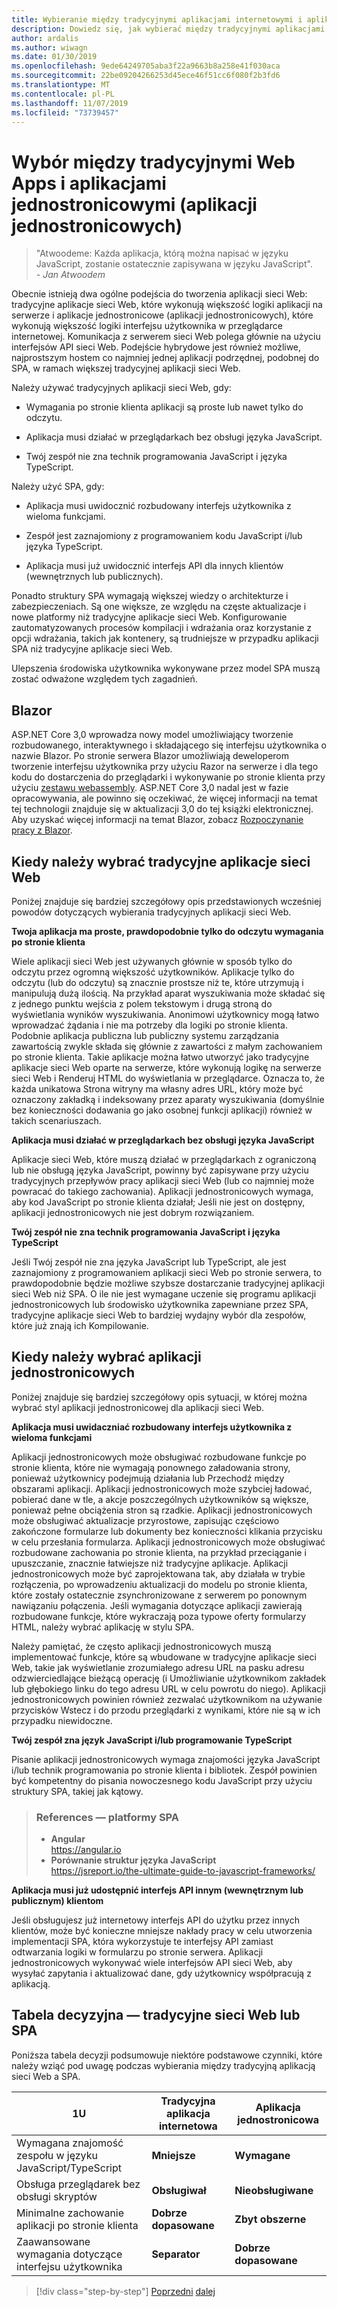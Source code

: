 ```yaml
---
title: Wybieranie między tradycyjnymi aplikacjami internetowymi i aplikacjami jednostronicowymi
description: Dowiedz się, jak wybierać między tradycyjnymi aplikacjami sieci Web i aplikacjami jednostronicowymi (aplikacji jednostronicowych) podczas kompilowania aplikacji sieci Web.
author: ardalis
ms.author: wiwagn
ms.date: 01/30/2019
ms.openlocfilehash: 9ede64249705aba3f22a9663b8a258e41f030aca
ms.sourcegitcommit: 22be09204266253d45ece46f51cc6f080f2b3fd6
ms.translationtype: MT
ms.contentlocale: pl-PL
ms.lasthandoff: 11/07/2019
ms.locfileid: "73739457"
---
```

# <a name="choose-between-traditional-web-apps-and-single-page-apps-spas"></a>Wybór między tradycyjnymi Web Apps i aplikacjami jednostronicowymi (aplikacji jednostronicowych)

> "Atwoodeme: Każda aplikacja, którą można napisać w języku JavaScript, zostanie ostatecznie zapisywana w języku JavaScript".  
> _\- Jan Atwoodem_

Obecnie istnieją dwa ogólne podejścia do tworzenia aplikacji sieci Web: tradycyjne aplikacje sieci Web, które wykonują większość logiki aplikacji na serwerze i aplikacje jednostronicowe (aplikacji jednostronicowych), które wykonują większość logiki interfejsu użytkownika w przeglądarce internetowej. Komunikacja z serwerem sieci Web polega głównie na użyciu interfejsów API sieci Web. Podejście hybrydowe jest również możliwe, najprostszym hostem co najmniej jednej aplikacji podrzędnej, podobnej do SPA, w ramach większej tradycyjnej aplikacji sieci Web.

Należy używać tradycyjnych aplikacji sieci Web, gdy:

- Wymagania po stronie klienta aplikacji są proste lub nawet tylko do odczytu.

- Aplikacja musi działać w przeglądarkach bez obsługi języka JavaScript.

- Twój zespół nie zna technik programowania JavaScript i języka TypeScript.

Należy użyć SPA, gdy:

- Aplikacja musi uwidocznić rozbudowany interfejs użytkownika z wieloma funkcjami.

- Zespół jest zaznajomiony z programowaniem kodu JavaScript i/lub języka TypeScript.

- Aplikacja musi już uwidocznić interfejs API dla innych klientów (wewnętrznych lub publicznych).

Ponadto struktury SPA wymagają większej wiedzy o architekturze i zabezpieczeniach. Są one większe, ze względu na częste aktualizacje i nowe platformy niż tradycyjne aplikacje sieci Web. Konfigurowanie zautomatyzowanych procesów kompilacji i wdrażania oraz korzystanie z opcji wdrażania, takich jak kontenery, są trudniejsze w przypadku aplikacji SPA niż tradycyjne aplikacje sieci Web.

Ulepszenia środowiska użytkownika wykonywane przez model SPA muszą zostać odważone względem tych zagadnień.

## <a name="blazor"></a>Blazor

ASP.NET Core 3,0 wprowadza nowy model umożliwiający tworzenie rozbudowanego, interaktywnego i składającego się interfejsu użytkownika o nazwie Blazor. Po stronie serwera Blazor umożliwiają deweloperom tworzenie interfejsu użytkownika przy użyciu Razor na serwerze i dla tego kodu do dostarczenia do przeglądarki i wykonywanie po stronie klienta przy użyciu [zestawu webassembly](https://webassembly.org/). ASP.NET Core 3,0 nadal jest w fazie opracowywania, ale powinno się oczekiwać, że więcej informacji na temat tej technologii znajduje się w aktualizacji 3,0 do tej książki elektronicznej. Aby uzyskać więcej informacji na temat Blazor, zobacz [Rozpoczynanie pracy z Blazor](https://blazor.net/docs/get-started.html).

## <a name="when-to-choose-traditional-web-apps"></a>Kiedy należy wybrać tradycyjne aplikacje sieci Web

Poniżej znajduje się bardziej szczegółowy opis przedstawionych wcześniej powodów dotyczących wybierania tradycyjnych aplikacji sieci Web.

**Twoja aplikacja ma proste, prawdopodobnie tylko do odczytu wymagania po stronie klienta**

Wiele aplikacji sieci Web jest używanych głównie w sposób tylko do odczytu przez ogromną większość użytkowników. Aplikacje tylko do odczytu (lub do odczytu) są znacznie prostsze niż te, które utrzymują i manipulują dużą ilością. Na przykład aparat wyszukiwania może składać się z jednego punktu wejścia z polem tekstowym i drugą stroną do wyświetlania wyników wyszukiwania. Anonimowi użytkownicy mogą łatwo wprowadzać żądania i nie ma potrzeby dla logiki po stronie klienta. Podobnie aplikacja publiczna lub publiczny systemu zarządzania zawartością zwykle składa się głównie z zawartości z małym zachowaniem po stronie klienta. Takie aplikacje można łatwo utworzyć jako tradycyjne aplikacje sieci Web oparte na serwerze, które wykonują logikę na serwerze sieci Web i Renderuj HTML do wyświetlania w przeglądarce. Oznacza to, że każda unikatowa Strona witryny ma własny adres URL, który może być oznaczony zakładką i indeksowany przez aparaty wyszukiwania (domyślnie bez konieczności dodawania go jako osobnej funkcji aplikacji) również w takich scenariuszach.

**Aplikacja musi działać w przeglądarkach bez obsługi języka JavaScript**

Aplikacje sieci Web, które muszą działać w przeglądarkach z ograniczoną lub nie obsługą języka JavaScript, powinny być zapisywane przy użyciu tradycyjnych przepływów pracy aplikacji sieci Web (lub co najmniej może powracać do takiego zachowania). Aplikacji jednostronicowych wymaga, aby kod JavaScript po stronie klienta działał; Jeśli nie jest on dostępny, aplikacji jednostronicowych nie jest dobrym rozwiązaniem.

**Twój zespół nie zna technik programowania JavaScript i języka TypeScript**

Jeśli Twój zespół nie zna języka JavaScript lub TypeScript, ale jest zaznajomiony z programowaniem aplikacji sieci Web po stronie serwera, to prawdopodobnie będzie możliwe szybsze dostarczanie tradycyjnej aplikacji sieci Web niż SPA. O ile nie jest wymagane uczenie się programu aplikacji jednostronicowych lub środowisko użytkownika zapewniane przez SPA, tradycyjne aplikacje sieci Web to bardziej wydajny wybór dla zespołów, które już znają ich Kompilowanie.

## <a name="when-to-choose-spas"></a>Kiedy należy wybrać aplikacji jednostronicowych

Poniżej znajduje się bardziej szczegółowy opis sytuacji, w której można wybrać styl aplikacji jednostronicowej dla aplikacji sieci Web.

**Aplikacja musi uwidaczniać rozbudowany interfejs użytkownika z wieloma funkcjami**

Aplikacji jednostronicowych może obsługiwać rozbudowane funkcje po stronie klienta, które nie wymagają ponownego załadowania strony, ponieważ użytkownicy podejmują działania lub Przechodź między obszarami aplikacji. Aplikacji jednostronicowych może szybciej ładować, pobierać dane w tle, a akcje poszczególnych użytkowników są większe, ponieważ pełne obciążenia stron są rzadkie. Aplikacji jednostronicowych może obsługiwać aktualizacje przyrostowe, zapisując częściowo zakończone formularze lub dokumenty bez konieczności klikania przycisku w celu przesłania formularza. Aplikacji jednostronicowych może obsługiwać rozbudowane zachowania po stronie klienta, na przykład przeciąganie i upuszczanie, znacznie łatwiejsze niż tradycyjne aplikacje. Aplikacji jednostronicowych może być zaprojektowana tak, aby działała w trybie rozłączenia, po wprowadzeniu aktualizacji do modelu po stronie klienta, które zostały ostatecznie zsynchronizowane z serwerem po ponownym nawiązaniu połączenia. Jeśli wymagania dotyczące aplikacji zawierają rozbudowane funkcje, które wykraczają poza typowe oferty formularzy HTML, należy wybrać aplikację w stylu SPA.

Należy pamiętać, że często aplikacji jednostronicowych muszą implementować funkcje, które są wbudowane w tradycyjne aplikacje sieci Web, takie jak wyświetlanie zrozumiałego adresu URL na pasku adresu odzwierciedlające bieżącą operację (i Umożliwianie użytkownikom zakładek lub głębokiego linku do tego adresu URL w celu powrotu do niego). Aplikacji jednostronicowych powinien również zezwalać użytkownikom na używanie przycisków Wstecz i do przodu przeglądarki z wynikami, które nie są w ich przypadku niewidoczne.

**Twój zespół zna język JavaScript i/lub programowanie TypeScript**

Pisanie aplikacji jednostronicowych wymaga znajomości języka JavaScript i/lub technik programowania po stronie klienta i bibliotek. Zespół powinien być kompetentny do pisania nowoczesnego kodu JavaScript przy użyciu struktury SPA, takiej jak kątowy.

> ### <a name="references--spa-frameworks"></a>References — platformy SPA
>
> - **Angular**  
>   <https://angular.io>
> - **Porównanie struktur języka JavaScript**  
>   <https://jsreport.io/the-ultimate-guide-to-javascript-frameworks/>

**Aplikacja musi już udostępnić interfejs API innym (wewnętrznym lub publicznym) klientom**

Jeśli obsługujesz już internetowy interfejs API do użytku przez innych klientów, może być konieczne mniejsze nakłady pracy w celu utworzenia implementacji SPA, która wykorzystuje te interfejsy API zamiast odtwarzania logiki w formularzu po stronie serwera. Aplikacji jednostronicowych wykonywać wiele interfejsów API sieci Web, aby wysyłać zapytania i aktualizować dane, gdy użytkownicy współpracują z aplikacją.

## <a name="decision-table--traditional-web-or-spa"></a>Tabela decyzyjna — tradycyjne sieci Web lub SPA

Poniższa tabela decyzji podsumowuje niektóre podstawowe czynniki, które należy wziąć pod uwagę podczas wybierania między tradycyjną aplikacją sieci Web a SPA.

| **1U**                                           | **Tradycyjna aplikacja internetowa** | **Aplikacja jednostronicowa** |
| ---------------------------------------------------- | ----------------------- | --------------------------- |
| Wymagana znajomość zespołu w języku JavaScript/TypeScript | **Mniejsze**             | **Wymagane**                |
| Obsługa przeglądarek bez obsługi skryptów                   | **Obsługiwał**           | **Nieobsługiwane**           |
| Minimalne zachowanie aplikacji po stronie klienta             | **Dobrze dopasowane**         | **Zbyt obszerne**                |
| Zaawansowane wymagania dotyczące interfejsu użytkownika            | **Separator**             | **Dobrze dopasowane**             |

>[!div class="step-by-step"]
>[Poprzedni](modern-web-applications-characteristics.md)
>[dalej](architectural-principles.md)

